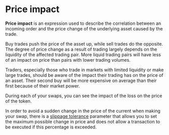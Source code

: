 # Price impact

**Price impact** is an expression used to describe the correlation between an incoming order and the price change of the underlying asset caused by the trade.

Buy trades push the price of the asset up, while sell trades do the opposite. The degree of price change as a result of trading largely depends on the liquidity of the affected trading pair. More liquid trading pairs will have less of an impact on price than pairs with lower trading volumes.

Traders, especially those who trade in markets with limited liquidity or make large trades, should be aware of the impact their trading has on the price of an asset. Their second buy will be more expensive on average than their first because of their market power.

During each of your swaps, you can see the impact of the loss on the price of the token.

In order to avoid a sudden change in the price of the current when making your swap, there is a [slippage tolerance](slippage-tolerance.md) parameter that allows you to set the maximum possible change in price and does not allow a transaction to be executed if this percentage is exceeded.
